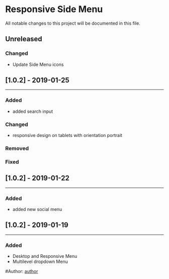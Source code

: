 # Responsive Side Menu
All notable changes to this project will be documented in this file.

## Unreleased 
### Changed 
- Update Side Menu icons

## [1.0.2] - 2019-01-25
-----------------
### Added
- added search input
### Changed
- responsive design on tablets with orientation portrait
### Removed
### Fixed


## [1.0.2] - 2019-01-22
-----------------
### Added
- added new social menu

## [1.0.2] - 2019-01-19
-----------------
### Added
- Desktop and Responsive Menu
- Multilevel dropdown Menu

#Author: 
[author](https://www.artegrafico.net "José Luis Rojo Sánchez")